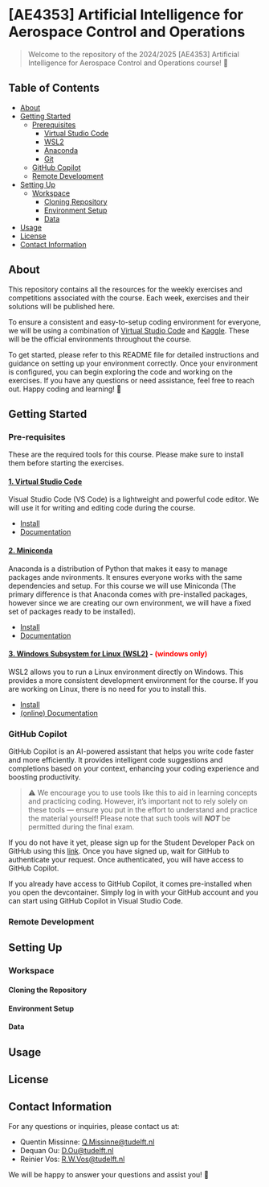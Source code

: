 # [AE4353] Artificial Intelligence for Aerospace Control and Operations
> Welcome to the repository of the 2024/2025 [AE4353] Artificial Intelligence for Aerospace Control and Operations course! 🚀


## Table of Contents
- [About](#about)
- [Getting Started](#getting-started)
	- [Prerequisites](#prerequisites)
		- [Virtual Studio Code](#vscode)
		- [WSL2](#wsl2)
		- [Anaconda](#anaconda)
		- [Git](#git)
	- [GitHub Copilot](#github-copilot)
	- [Remote Development](#remote-development)
- [Setting Up](#setup)
	- [Workspace](#workspace)
		- [Cloning Repository](#clone)
		- [Environment Setup](#environment)
		- [Data](#data)
- [Usage](#usage) 
- [License](#license)
- [Contact Information](#contact-information)

## About
This repository contains all the resources for the weekly exercises and competitions associated with the course. Each week, exercises and their solutions will be published here.

To ensure a consistent and easy-to-setup coding environment for everyone, we will be using a combination of [Virtual Studio Code](https://code.visualstudio.com/) and [Kaggle](https://www.kaggle.com/). These will be the official environments throughout the course.

To get started, please refer to this README file for detailed instructions and guidance on setting up your environment correctly. Once your environment is configured, you can begin exploring the code and working on the exercises. If you have any questions or need assistance, feel free to reach out. Happy coding and learning! 🌟

## Getting Started

### Pre-requisites

These are the required tools for this course. Please make sure to install them before starting the exercises.

#### [1. Virtual Studio Code](https://code.visualstudio.com/)

Visual Studio Code (VS Code) is a lightweight and powerful code editor. We will use it for writing and editing code during the course.  

- [Install](https://code.visualstudio.com/download)
- [Documentation](https://code.visualstudio.com/docs)

#### [2. Miniconda](https://www.anaconda.com/docs/getting-started/miniconda/main)

Anaconda is a distribution of Python that makes it easy to manage packages ande nvironments. It ensures everyone works with the same dependencies and setup. For this course we will use Miniconda (The primary difference is that Anaconda comes with pre-installed packages, however since we are creating our own environment, we will have a fixed set of packages ready to be installed).

- [Install](https://www.anaconda.com/docs/getting-started/miniconda/install)
- [Documentation](https://www.anaconda.com/docs/main)


#### [3. Windows Subsystem for Linux (WSL2)](https://learn.microsoft.com/en-us/windows/wsl/about) - <span style="color:red;"> (windows only)

WSL2 allows you to run a Linux environment directly on Windows. This provides a more consistent development environment for the course. If you are working on Linux, there is no need for you to install this. 

- [Install](https://learn.microsoft.com/en-us/windows/wsl/install)
- [(online) Documentation](https://learn.microsoft.com/en-us/windows/wsl/)

### GitHub Copilot
GitHub Copilot is an AI-powered assistant that helps you write code faster and more efficiently. It provides intelligent code suggestions and completions based on your context, enhancing your coding experience and boosting productivity. 

> ⚠️ We encourage you to use tools like this to aid in learning concepts and practicing coding. However, it’s important not to rely solely on these tools — ensure you put in the effort to understand and practice the material yourself! Please note that such tools will ***NOT*** be permitted during the final exam.

If you do not have it yet, please sign up for the Student Developer Pack on GitHub using this [link](https://education.github.com/pack). Once you have signed up, wait for GitHub to authenticate your request. Once authenticated, you will have access to GitHub Copilot.

If you already have access to GitHub Copilot, it comes pre-installed when you open the devcontainer. Simply log in with your GitHub account and you can start using GitHub Copilot in Visual Studio Code.

### Remote Development

## Setting Up

### Workspace

#### Cloning the Repository

#### Environment Setup

#### Data

## Usage

## License

## Contact Information

For any questions or inquiries, please contact us at:

- Quentin Missinne: [Q.Missinne@tudelft.nl](mailto:Q.Missinne@tudelft.nl)
- Dequan Ou: [D.Ou@tudelft.nl](mailto:D.Ou@tudelft.nl)
- Reinier Vos: [R.W.Vos@tudelft.nl](mailto:R.W.Vos@tudelft.nl)

We will be happy to answer your questions and assist you! 🙂